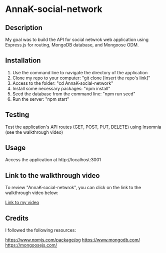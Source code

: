 # AnnaK-social-network

## Description

My goal was to build the API for social netwrok web application using Express.js for routing, MongoDB database, and Mongoose ODM.

## Installation

1. Use the command line to navigate the directory of the application
2. Clone my repo to your computer: "git clone [insert the repo's link]"
3. Access to the folder: "cd AnnaK-social-network"
4. Install some necessary packages: "npm install"
5. Seed the database from the command line: "npm run seed"
6. Run the server: "npm start"

## Testing

Test the application's API routes (GET, POST, PUT, DELETE) using Insomnia (see the walkthrough video) 

## Usage

Access the application at http://localhost:3001

## Link to the walkthrough video

To review "AnnaK-social-netwrok", you can click on the link to the walkthrough video below:

[Link to my video](https://drive.google.com/file/d/1srGCANeEjENkK1Na1VY41BijlM5_eDcY/view)

## Credits

I followed the following resources:

https://www.npmjs.com/package/pg
https://www.mongodb.com/
https://mongoosejs.com/
